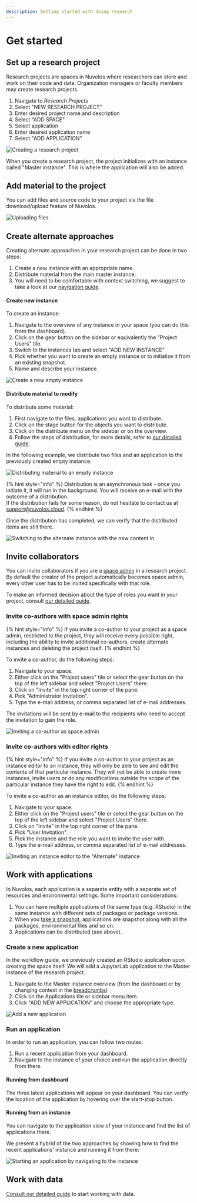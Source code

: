 ```yaml
---
description: Getting started with doing research
---
```


# Get started

## Set up a research project

Research projects are spaces in Nuvolos where researchers can store and work on their code and data. Organization managers or faculty members may create research projects.

1. Navigate to _Research Projects_
2. Select "NEW RESEARCH PROJECT"
3. Enter desired project name and description
4. Select "ADD SPACE"
5. Select application
6. Enter desired application name
7. Select "ADD APPLICATION"

![Creating a research project](../.gitbook/assets/create_research_project_ed.gif)

When you create a research project, the project initializes with an instance called "Master instance". This is where the application will also be added.

## Add material to the project

You can add files and source code to your project via the file download/upload feature of Nuvolos.

![Uploading files](../.gitbook/assets/research_upload_file_ed.gif)

## Create alternate approaches

Creating alternate approaches in your research project can be done in two steps:

1. Create a new instance with an appropriate name.
2. Distribute material from the main master instance.
3. You will need to be comfortable with context switching, we suggest to take a look at our [navigation guide](../getting-started/navigation-in-nuvolos.md).

#### Create new instance

To create an instance:

1. Navigate to the overview of any instance in your space \(you can do this from the dashboard\).
2. Click on the gear button on the sidebar or equivalently the "Project Users" tile.
3. Switch to the instances tab and select "ADD NEW INSTANCE"
4. Pick whether you want to create an empty instance or to initialize it from an existing snapshot.
5. Name and describe your instance.

![Create a new empty instance](../.gitbook/assets/create_instance_ed.gif)

#### Distribute material to modify

To distribute some material:

1. First navigate to the files, applications you want to distribute.
2. Click on the stage button for the objects you want to distribute.
3. Click on the distribute menu on the sidebar or on the overview.
4. Follow the steps of distribution, for more details, refer to [our detailed guide](../getting-started/distribute-objects-in-nuvolos/).

In the following example, we distribute two files and an application to the previously created empty instance.

![Distributing material to an empty instance](../.gitbook/assets/research_distribute_ed.gif)

{% hint style="info" %}
Distribution is an asynchronous task - once you initiate it, it will run in the background. You will receive an e-mail with the outcome of a distribution.  
If the distribution fails for some reason, do not hesitate to contact us at [support@nuvolos.cloud](mailto:support@nuvolos.cloud).
{% endhint %}

Once the distribution has completed, we can verify that the distributed items are still there.

![Switching to the alternate instance with the new content in](../.gitbook/assets/verify_distribute_ed.gif)

## Invite collaborators

You can invite collaborators if you are a [space admin](../settings-and-administration/role-system.md#space-admin) in a research project. By default the creator of the project automatically becomes space admin, every other user has to be invited specifically with that role.

To make an informed decision about the type of roles you want in your project, consult [our detailed guide](../settings-and-administration/role-system.md).

### Invite co-authors with space admin rights

{% hint style="info" %}
If you invite a co-author to your project as a space admin, restricted to the project, they will receive every possible right, including the ability to invite additional co-authors, create alternate instances and deleting the project itself.
{% endhint %}

To invite a co-author, do the following steps:

1. Navigate to your space.
2. Either click on the "Project users" tile or select the gear button on the top of the left sidebar and select "Project Users" there.
3. Click on "Invite" in the top right corner of the pane.
4. Pick "Administrator Invitation".
5. Type the e-mail address, or comma separated list of e-mail addresses.

The invitations will be sent by e-mail to the recipients who need to accept the invitation to gain the role.

![Inviting a co-author as space admin](../.gitbook/assets/space_admin_research_invite_ed.gif)

 

### Invite co-authors with editor rights

{% hint style="info" %}
If you invite a co-author to your project as an instance editor to an instance, they will only be able to see and edit the contents of that particular instance. They will not be able to create more instances, invite users or do any modifications outside the scope of the particular instance they have the right to edit.
{% endhint %}

To invite a co-author as an instance editor, do the following steps:

1. Navigate to your space.
2. Either click on the "Project users" tile or select the gear button on the top of the left sidebar and select "Project Users" there.
3. Click on "Invite" in the top right corner of the pane.
4. Pick "User Invitation".
5. Pick the instance and the role you want to invite the user with.
6. Type the e-mail address, or comma separated list of e-mail addresses.

![Inviting an instance editor to the &quot;Alternate&quot; instance](../.gitbook/assets/instance_editor_research_invite_ed.gif)

## Work with applications

In Nuvolos, each application is a separate entity with a separate set of resources and environmental settings. Some important considerations:

1. You can have multiple applications of the same type \(e.g. RStudio\) in the same instance with different sets of packages or package versions.
2. When you [take a snapshot](../getting-started/working-with-snapshots/create-a-snapshot.md), applications are snapshot along with all the packages, environmental files and so on.
3. Applications can be distributed \(see above\).

### Create a new application

In the workflow guide, we previously created an RStudio application upon creating the space itself. We will add a JupyterLab application to the Master instance of the research project.

1. Navigate to the Master instance overview \(from the dashboard or by changing context in the [breadcrumbs](../getting-started/navigation-in-nuvolos.md#the-breadcrumb)\)
2. Click on the Applications tile or sidebar menu item.
3. Click "ADD NEW APPLICATION" and choose the appropriate type.

![Add a new application](../.gitbook/assets/create_app_research_ed.gif)

### Run an application

In order to run an application, you can follow two routes:

1. Run a recent application from your dashboard.
2. Navigate to the instance of your choice and run the application directly from there.

#### Running from dashboard

The three latest applications will appear on your dashboard. You can verify the location of the application by hovering over the start-stop button.

#### Running from an instance

You can navigate to the application view of your instance and find the list of applications there.

We present a hybrid of the two approaches by showing how to find the recent applications' instance and running it from there:

![Starting an application by navigating to the instance](../.gitbook/assets/start_app_dashboard_ed.gif)

## Work with data

[Consult our detailed guide](../data/work-with-data.md) to start working with data.





